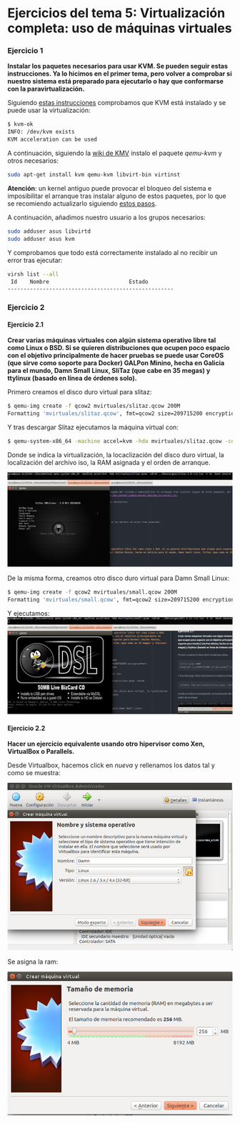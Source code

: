 # Ejercicios del tema 5: Virtualización completa: uso de máquinas virtuales
### Ejercicio 1
**Instalar los paquetes necesarios para usar KVM. Se pueden seguir estas instrucciones. Ya lo hicimos en el primer tema, pero volver a comprobar si nuestro sistema está preparado para ejecutarlo o hay que conformarse con la paravirtualización.**

Siguiendo [estas instrucciones](https://help.ubuntu.com/community/KVM/Installation) comprobamos que KVM está instalado y se puede usar la virtualización:

```bash
$ kvm-ok
INFO: /dev/kvm exists
KVM acceleration can be used
```
A continuación, siguiendo la [wiki de KMV](https://wiki.debian.org/KVM#Installation) instalo el paquete _qemu-kvm_ y otros necesarios:

```bash
sudo apt-get install kvm qemu-kvm libvirt-bin virtinst
```

**Atención**: un kernel antiguo puede provocar el bloqueo del sistema e imposibilitar el arranque tras instalar alguno de estos paquetes, por lo que se recomiendo actualizarlo siguiendo [estos pasos](http://askubuntu.com/questions/777627/what-is-the-lastest-stable-kernel-and-how-to-install-it).

A continuación, añadimos nuestro usuario a los grupos necesarios:
```bash
sudo adduser asus libvirtd
sudo adduser asus kvm
```

Y comprobamos que todo está correctamente instalado al no recibir un error tras ejecutar:
```bash
virsh list --all
 Id    Nombre                         Estado
----------------------------------------------------
```
### Ejercicio 2
#### Ejercicio 2.1
**Crear varias máquinas virtuales con algún sistema operativo libre tal como Linux o BSD. Si se quieren distribuciones que ocupen poco espacio con el objetivo principalmente de hacer pruebas se puede usar CoreOS (que sirve como soporte para Docker) GALPon Minino, hecha en Galicia para el mundo, Damn Small Linux, SliTaz (que cabe en 35 megas) y ttylinux (basado en línea de órdenes solo).**

Primero creamos el disco duro virtual para slitaz:
```bash
$ qemu-img create -f qcow2 mvirtuales/slitaz.qcow 200M
Formatting 'mvirtuales/slitaz.qcow', fmt=qcow2 size=209715200 encryption=off cluster_size=65536 lazy_refcounts=off refcount_bits=16
```
Y tras descargar Slitaz ejecutamos la máquina virtual con:
```bash
$ qemu-system-x86_64 -machine accel=kvm -hda mvirtuales/slitaz.qcow -cdrom ../Descargas/slitaz-5.0-rc3.iso -m 1G -boot once=d
```
Donde se indica la virtualización, la locaclización del disco duro virtual, la localización del archivo iso, la RAM asignada y el orden de arranque.

![imagen51](Capturas/imagen51.png)

De la misma forma, creamos otro disco duro virtual para Damn Small Linux:
```bash
$ qemu-img create -f qcow2 mvirtuales/small.qcow 200M
Formatting 'mvirtuales/small.qcow', fmt=qcow2 size=209715200 encryption=off cluster_size=65536 lazy_refcounts=off refcount_bits=16
```
Y ejecutamos:
![imagen52](Capturas/imagen52.png)

#### Ejercicio 2.2
**Hacer un ejercicio equivalente usando otro hipervisor como Xen, VirtualBox o Parallels.**

Desde Virtualbox, hacemos click en _nueva_ y rellenamos los datos tal y como se muestra:

![imagen53](Capturas/imagen53.png)

Se asigna la ram:

![imagen54](Capturas/imagen54.png)
